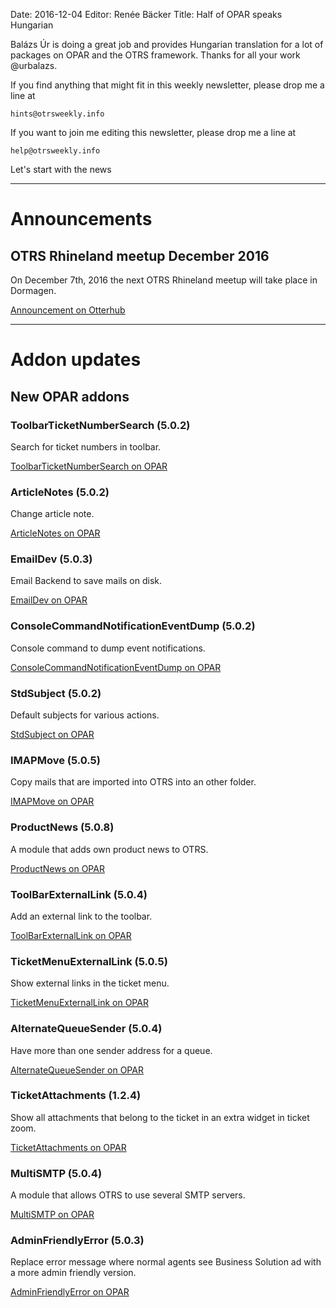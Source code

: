 Date: 2016-12-04
Editor: Renée Bäcker
Title: Half of OPAR speaks Hungarian


Balázs Úr is doing a great job and provides Hungarian translation for
a lot of packages on OPAR and the OTRS framework. Thanks for all your
work @urbalazs.

If you find anything that
might fit in this weekly newsletter, please drop me a line at

`hints@otrsweekly.info`

If you want to join me editing this newsletter, please drop me a line at

`help@otrsweekly.info`

Let's start with the news

<hr>

# Announcements

## OTRS Rhineland meetup December 2016

On December 7th, 2016 the next OTRS Rhineland meetup will take place in Dormagen.

[Announcement on Otterhub](http://forums.otterhub.org/viewtopic.php?f=34&t=33842)

<hr>

# Addon updates

## New OPAR addons

### ToolbarTicketNumberSearch (5.0.2)

Search for ticket numbers in toolbar.

[ToolbarTicketNumberSearch on OPAR](http://opar.perl-services.de/dist/ToolbarTicketNumberSearch)

### ArticleNotes (5.0.2)

Change article note.

[ArticleNotes on OPAR](http://opar.perl-services.de/dist/ArticleNotes)

### EmailDev (5.0.3)

Email Backend to save mails on disk.

[EmailDev on OPAR](http://opar.perl-services.de/dist/EmailDev)

### ConsoleCommandNotificationEventDump (5.0.2)

Console command to dump event notifications.

[ConsoleCommandNotificationEventDump on OPAR](http://opar.perl-services.de/dist/ConsoleCommandNotificationEventDump)

### StdSubject (5.0.2)

Default subjects for various actions.

[StdSubject on OPAR](http://opar.perl-services.de/dist/StdSubject)

### IMAPMove (5.0.5)

Copy mails that are imported into OTRS into an other folder.

[IMAPMove on OPAR](http://opar.perl-services.de/dist/IMAPMove)

### ProductNews (5.0.8)

A module that adds own product news to OTRS.

[ProductNews on OPAR](http://opar.perl-services.de/dist/ProductNews)

### ToolBarExternalLink (5.0.4)

Add an external link to the toolbar.

[ToolBarExternalLink on OPAR](http://opar.perl-services.de/dist/ToolBarExternalLink)

### TicketMenuExternalLink (5.0.5)

Show external links in the ticket menu.

[TicketMenuExternalLink on OPAR](http://opar.perl-services.de/dist/TicketMenuExternalLink)

### AlternateQueueSender (5.0.4)

Have more than one sender address for a queue.

[AlternateQueueSender on OPAR](http://opar.perl-services.de/dist/AlternateQueueSender)

### TicketAttachments (1.2.4)

Show all attachments that belong to the ticket in an extra widget in ticket zoom.

[TicketAttachments on OPAR](http://opar.perl-services.de/dist/TicketAttachments)

### MultiSMTP (5.0.4)

A module that allows OTRS to use several SMTP servers.

[MultiSMTP on OPAR](http://opar.perl-services.de/dist/MultiSMTP)

### AdminFriendlyError (5.0.3)

Replace error message where normal agents see Business Solution ad with a more admin friendly version.

[AdminFriendlyError on OPAR](http://opar.perl-services.de/dist/AdminFriendlyError)
